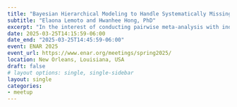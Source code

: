 ```yaml
---
title: "Bayesian Hierarchical Modeling to Handle Systematically Missing Outcome Data in Meta-Analysis with Individual Patient-Level Data"
subtitle: "Elaona Lemoto and Hwanhee Hong, PhD"
excerpt: "In the interest of conducting pairwise meta-analysis with individual patient-level data, researchers combine randomized control trials that not only compare the same treatments, but also overlap in reported outcomes. However, it is often the case that some trials may not have overlapping outcomes, which causes one outcome to be prioritized and studies not observing such outcome to be removed from the analysis. To address this, we propose a Bayesian hierarchical model that simultaneously considers all reported outcomes where at least one study includes all outcomes of interest. Through simulations, we explore the implications of our approach in scenarios with varying data availability and highlight its inherent constraints. Subsequently, we apply our proposed model to a MA of treatments for major depressive disorder, where discrepancies among reported outcomes are evident."
date: 2025-03-25T14:15:59-06:00
date_end: "2025-03-25T14:45:59-06:00"
event: ENAR 2025
event_url: https://www.enar.org/meetings/spring2025/
location: New Orleans, Louisiana, USA
draft: false
# layout options: single, single-sidebar
layout: single
categories:
- meetup
---
```

